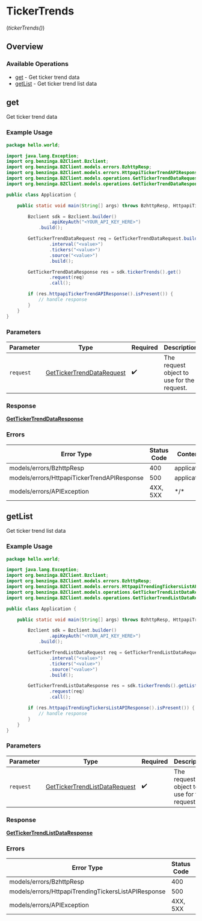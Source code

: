 # TickerTrends
(*tickerTrends()*)

## Overview

### Available Operations

* [get](#get) - Get ticker trend data
* [getList](#getlist) - Get ticker trend list data

## get

Get ticker trend data

### Example Usage

```java
package hello.world;

import java.lang.Exception;
import org.benzinga.BZClient.Bzclient;
import org.benzinga.BZClient.models.errors.BzhttpResp;
import org.benzinga.BZClient.models.errors.HttpapiTickerTrendAPIResponse;
import org.benzinga.BZClient.models.operations.GetTickerTrendDataRequest;
import org.benzinga.BZClient.models.operations.GetTickerTrendDataResponse;

public class Application {

    public static void main(String[] args) throws BzhttpResp, HttpapiTickerTrendAPIResponse, Exception {

        Bzclient sdk = Bzclient.builder()
                .apiKeyAuth("<YOUR_API_KEY_HERE>")
            .build();

        GetTickerTrendDataRequest req = GetTickerTrendDataRequest.builder()
                .interval("<value>")
                .tickers("<value>")
                .source("<value>")
                .build();

        GetTickerTrendDataResponse res = sdk.tickerTrends().get()
                .request(req)
                .call();

        if (res.httpapiTickerTrendAPIResponse().isPresent()) {
            // handle response
        }
    }
}
```

### Parameters

| Parameter                                                                         | Type                                                                              | Required                                                                          | Description                                                                       |
| --------------------------------------------------------------------------------- | --------------------------------------------------------------------------------- | --------------------------------------------------------------------------------- | --------------------------------------------------------------------------------- |
| `request`                                                                         | [GetTickerTrendDataRequest](../../models/operations/GetTickerTrendDataRequest.md) | :heavy_check_mark:                                                                | The request object to use for the request.                                        |

### Response

**[GetTickerTrendDataResponse](../../models/operations/GetTickerTrendDataResponse.md)**

### Errors

| Error Type                                  | Status Code                                 | Content Type                                |
| ------------------------------------------- | ------------------------------------------- | ------------------------------------------- |
| models/errors/BzhttpResp                    | 400                                         | application/json                            |
| models/errors/HttpapiTickerTrendAPIResponse | 500                                         | application/json                            |
| models/errors/APIException                  | 4XX, 5XX                                    | \*/\*                                       |

## getList

Get ticker trend list data

### Example Usage

```java
package hello.world;

import java.lang.Exception;
import org.benzinga.BZClient.Bzclient;
import org.benzinga.BZClient.models.errors.BzhttpResp;
import org.benzinga.BZClient.models.errors.HttpapiTrendingTickersListAPIResponse;
import org.benzinga.BZClient.models.operations.GetTickerTrendListDataRequest;
import org.benzinga.BZClient.models.operations.GetTickerTrendListDataResponse;

public class Application {

    public static void main(String[] args) throws BzhttpResp, HttpapiTrendingTickersListAPIResponse, Exception {

        Bzclient sdk = Bzclient.builder()
                .apiKeyAuth("<YOUR_API_KEY_HERE>")
            .build();

        GetTickerTrendListDataRequest req = GetTickerTrendListDataRequest.builder()
                .interval("<value>")
                .tickers("<value>")
                .source("<value>")
                .build();

        GetTickerTrendListDataResponse res = sdk.tickerTrends().getList()
                .request(req)
                .call();

        if (res.httpapiTrendingTickersListAPIResponse().isPresent()) {
            // handle response
        }
    }
}
```

### Parameters

| Parameter                                                                                 | Type                                                                                      | Required                                                                                  | Description                                                                               |
| ----------------------------------------------------------------------------------------- | ----------------------------------------------------------------------------------------- | ----------------------------------------------------------------------------------------- | ----------------------------------------------------------------------------------------- |
| `request`                                                                                 | [GetTickerTrendListDataRequest](../../models/operations/GetTickerTrendListDataRequest.md) | :heavy_check_mark:                                                                        | The request object to use for the request.                                                |

### Response

**[GetTickerTrendListDataResponse](../../models/operations/GetTickerTrendListDataResponse.md)**

### Errors

| Error Type                                          | Status Code                                         | Content Type                                        |
| --------------------------------------------------- | --------------------------------------------------- | --------------------------------------------------- |
| models/errors/BzhttpResp                            | 400                                                 | application/json                                    |
| models/errors/HttpapiTrendingTickersListAPIResponse | 500                                                 | application/json                                    |
| models/errors/APIException                          | 4XX, 5XX                                            | \*/\*                                               |